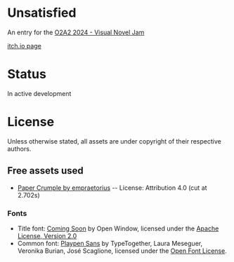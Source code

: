 # Unsatisfied

An entry for the [O2A2 2024 - Visual Novel Jam](https://itch.io/jam/o2a2-2024)

[itch.io page](https://komehara.itch.io/unsatisfied)

# Status

In active development

# License

Unless otherwise stated, all assets are under copyright of their respective authors.

## Free assets used

- [Paper Crumple by empraetorius](https://freesound.org/people/empraetorius/sounds/201256/) -- License: Attribution 4.0 (cut at 2.702s)

### Fonts

- Title font: [Coming Soon](https://fonts.google.com/specimen/Coming+Soon) by Open Window, licensed under the [Apache License, Version 2.0](http://www.apache.org/licenses/LICENSE-2.0)
- Common font: [Playpen Sans](https://fonts.google.com/specimen/Playpen+Sans) by TypeTogether, Laura Meseguer, Veronika Burian, José Scaglione, licensed under the [Open Font License](https://openfontlicense.org/open-font-license-official-text/).
